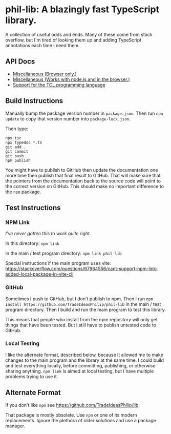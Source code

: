 # phil-lib: A blazingly fast TypeScript library.

A collection of useful odds and ends.
Many of these come from stack overflow, but I'm tired of looking them up and adding TypeScript annotations each time I need them.

## API Docs

- [Miscellaneous (Browser only.)](https://tradeideasphilip.github.io/phil-lib/modules/client_misc.html)
- [Miscellaneous (Works with node.js and in the browser.)](https://tradeideasphilip.github.io/phil-lib/modules/misc.html)
- [Support for the TCL programming language](https://tradeideasphilip.github.io/phil-lib/modules/tcl.html)

## Build Instructions

Manually bump the package version number in `package.json`. Then run `npm update` to copy that version number into `package-lock.json`.

Then type:

```
npx tsc
npx typedoc *.ts
git add .
git commit
git push
npm publish
```

You might have to publish to GitHub then update the documentation one more time then publish that final result to GitHub.
That will make sure that the pointers from the documentation back to the source code will point to the correct version on GitHub.
This should make no important difference to the `npm` package.

## Test Instructions

### NPM Link

_I've never gotten this to work quite right._

In this directory: `npm link`

In the main / test program directory: `npm link phil-lib`

Special instructions if the main program uses vite: https://stackoverflow.com/questions/67964556/cant-support-npm-link-added-local-package-in-vite-cli

### GitHub

Sometimes I push to GitHub, but I don't publish to npm.
Then I run `npm install https://github.com/TradeIdeasPhilip/phil-lib` in the main / test program directory.
Then I build and run the main program to test this library.

This means that people who install from the npm repository will only get things that have been tested.
But I still have to publish untested code to GitHub.

### Local Testing

I like the alternate format, described below, because it allowed me to make changes to the main program and the library at the same time.
I could build and test everything locally, before committing, publishing, or otherwise sharing anything.
`npm link` is aimed at local testing, but I have multiple problems trying to use it.

## Alternate Format

If you don't like `npm` see https://github.com/TradeIdeasPhilip/lib.

That package is mostly obsolete.
Use `npm` or one of its modern replacements.
Ignore the plethora of older solutions and use a package manager.
